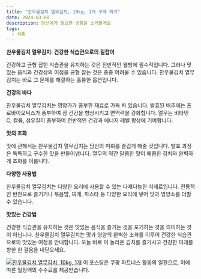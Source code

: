 ```yaml
---
title: "찬우물김치 열무김치, 10kg, 1개 구매 하기"
date: 2024-03-08
description: 당신에게 필요한 상품을 소개할게요
tags:
  - 식품
---
```

**찬우물김치 열무김치: 건강한 식습관으로의 길잡이**

건강하고 균형 잡힌 식습관을 유지하는 것은 전반적인 웰빙에 필수적입니다. 그러나 맛있는 음식과 건강상의 이점을 균형 잡는 것은 종종 어려울 수 있습니다. 찬우물김치 열무김치는 바로 그 문제를 해결하는 훌륭한 옵션입니다.

**건강의 바다**

찬우물김치 열무김치는 영양가가 풍부한 재료로 가득 차 있습니다. 발효된 배추에는 프로바이오틱스가 풍부하여 장 건강을 향상시키고 면역력을 강화합니다. 열무는 비타민 C, 칼륨, 섬유질이 풍부하여 전반적인 건강과 에너지 레벨 향상에 기여합니다.

**맛의 조화**

맛에 관해서는 찬우물김치 열무김치는 당신의 미뢰를 즐겁게 해줄 것입니다. 발효 과정은 독특하고 구수한 맛을 만들어냅니다. 열무의 약간 달콤한 맛이 매콤한 김치와 완벽하게 조화를 이룹니다.

**다양한 사용법**

찬우물김치 열무김치는 다양한 요리에 사용할 수 있는 다재다능한 식재료입니다. 전통적인 반찬으로 즐기거나 볶음밥, 찌개, 파스타 등 다양한 요리에 넣어 맛과 영양소를 더할 수 있습니다.

**맛있는 건강법**

건강한 식습관을 유지하는 것은 맛있는 음식을 즐기는 것을 포기하는 것을 의미하는 것이 아닙니다. 찬우물김치 열무김치는 맛과 영양의 완벽한 조화를 이루어 건강한 식습관으로의 맛있는 여정을 안내합니다. 오늘 바로 이 놀라운 김치를 즐기시고 건강한 미래를 향한 한 걸음을 내딛으세요.


[![찬우물김치 열무김치, 10kg, 1개](https://i.imgur.com/81F7uro.png#center)](https://link.coupang.com/re/AFFSDP?lptag=AF5033054&pageKey=6870523050&itemId=20156248866&vendorItemId=3118144648&traceid=V0-153-f05c07241b1ce988&clickBeacon=PzYmf0aCzNSN-MCiP5ZMlPbh7wYYRxhJeuL0WLsPblPldfVqsiPivqZ2z4n9VVJVBZbY-EjzG2LcGbO6n8d88N6wqvSgdyQ1W_bSvn7whw5THWPxosOG5oL4BoSv5urbDheav0MHJy6adl15Ci1I1DCvl0pVIEkpr5OgU3mTtVYV__IdRivggYjmwRtrUsWPfG6mjz_zk72uMyRh-g495brTbCwwUWKWUs4C2gcUYiM0c-3GpCtTb4TAC44yPNjh0ir8CcZsmdRgrHilDZkigNq4e0Uw5-DN6pOvDK0i1jXgs5XcCvi9Q73HZIku5RdRMlaxtJzJdkEmuleysdWoJDxTqEEvqjhFkjuJjG9xQ5MgGCcYiVEnK3k2gNeWDiESg9S1uQMDEIQRtUB2Z0J9FCPm0cjjD2znvZ8MfazebzblG3ypFai1yHI1Y8YDz4OWaUFhj4LhwPo6X0mtyZ-fNWSrkT_Rxl8P6Mm_Z9cUmniBWFzcI6ngi8v3QOYpPY-6ZbxBdJKAwUn6XkGuqQasgcmcvY6a8zG3Oz9QJIHbqc7gSMZSm2JzeYjQLHpCWQeGLFs3qLs6OWeZZBYnXnZglCGUqDZmFP_XUTNjjO1nU1xl01Mwi5d4MTwRwvqKClEb97AW72fIatep92JzhYSgP98gWiIZk8irYtN4FSpTFPjRyjA73EOqMGOW1-XKvQW-l2fEuTym3zefVgTrTM-qjN_4wrwIDJ36n1U8XmCraeU221iXQceUeiJXuKR-nli_-5p0mZVbixTp1irH6SeKjInHCdn-90o9fJWjJkpL1fSNqrHnl767bHFftk8-VzWD08eimO1fr3_mCANXBt85rLy4O_qmSQBIQByrKrHMOfyffAh3QCd2ldSnGd-EtE7nbJxw74Y15V0oLXpuhAV_FSgIy1ckld1R_S8z_ajWHvXOFqeTa2WnTUUceQ1ecrTVZgxTnVjBSnyQf0sEqj_pAg9Zh2hpbFmAASwwiwqL77j-fcHZxhGfxkEWN4Crq0ExbwxTXKWxlSppXHVfqVXyENIFtkvy5IwRo-rqyf7zrCRbUZs%3D&requestid=20240308201742280230199982&token=31850C%7CMIXED)
이 포스팅은 쿠팡 파트너스 활동의 일환으로, 이에 따른 일정액의 수수료를 제공받습니다.


